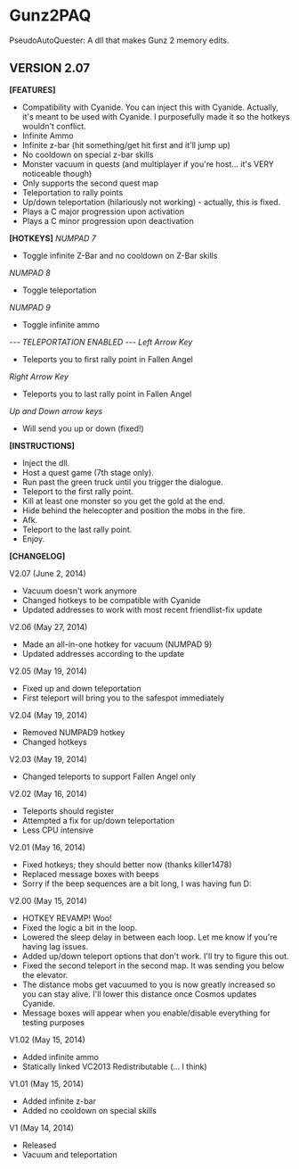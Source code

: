Gunz2PAQ
========

 PseudoAutoQuester: A dll that makes Gunz 2 memory edits.

VERSION 2.07
--------------

**[FEATURES]**
- Compatibility with Cyanide. You can inject this with Cyanide. Actually, it's meant to be used with Cyanide. I purposefully made it so the hotkeys wouldn't conflict.
- Infinite Ammo
- Infinite z-bar (hit something/get hit first and it'll jump up)
- No cooldown on special z-bar skills
- Monster vacuum in quests (and multiplayer if you're host... it's VERY noticeable though)
- Only supports the second quest map
- Teleportation to rally points
- Up/down teleportation (hilariously not working) - actually, this is fixed.
- Plays a C major progression upon activation
- Plays a C minor progression upon deactivation

**[HOTKEYS]**
*NUMPAD 7*
- Toggle infinite Z-Bar and no cooldown on Z-Bar skills

*NUMPAD 8*
- Toggle teleportation

*NUMPAD 9*
- Toggle infinite ammo

*--- TELEPORTATION ENABLED ---*
*Left Arrow Key*
- Teleports you to first rally point in Fallen Angel

*Right Arrow Key*
- Teleports you to last rally point in Fallen Angel

*Up and Down arrow keys*
- Will send you up or down (fixed!)


**[INSTRUCTIONS]**

- Inject the dll.
- Host a quest game (7th stage only).
- Run past the green truck until you trigger the dialogue.
- Teleport to the first rally point.
- Kill at least one monster so you get the gold at the end.
- Hide behind the helecopter and position the mobs in the fire.
- Afk.
- Teleport to the last rally point.
- Enjoy.

**[CHANGELOG]**

V2.07 (June 2, 2014)
- Vacuum doesn't work anymore
- Changed hotkeys to be compatible with Cyanide
- Updated addresses to work with most recent friendlist-fix update

V2.06 (May 27, 2014)
- Made an all-in-one hotkey for vacuum (NUMPAD 9)
- Updated addresses according to the update

V2.05 (May 19, 2014)
- Fixed up and down teleportation
- First teleport will bring you to the safespot immediately

V2.04 (May 19, 2014)
- Removed NUMPAD9 hotkey
- Changed hotkeys

V2.03 (May 19, 2014)
- Changed teleports to support Fallen Angel only

V2.02 (May 16, 2014)
- Teleports should register
- Attempted a fix for up/down teleportation
- Less CPU intensive

V2.01 (May 16, 2014)
- Fixed hotkeys; they should better now (thanks killer1478)
- Replaced message boxes with beeps
- Sorry if the beep sequences are a bit long, I was having fun D:

V2.00 (May 15, 2014)
- HOTKEY REVAMP! Woo!
- Fixed the logic a bit in the loop.
- Lowered the sleep delay in between each loop. Let me know if you're having lag issues.
- Added up/down teleport options that don't work. I'll try to figure this out.
- Fixed the second teleport in the second map. It was sending you below the elevator.
- The distance mobs get vacuumed to you is now greatly increased so you can stay alive. I'll lower this distance once Cosmos updates Cyanide.
- Message boxes will appear when you enable/disable everything for testing purposes

V1.02 (May 15, 2014)
- Added infinite ammo
- Statically linked VC2013 Redistributable (... I think)

V1.01 (May 15, 2014)
- Added infinite z-bar
- Added no cooldown on special skills

V1 (May 14, 2014)
- Released
- Vacuum and teleportation
